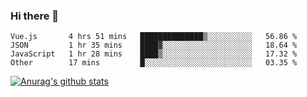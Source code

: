### Hi there 👋



<!--
**webB1an/webB1an** is a ✨ _special_ ✨ repository because its `README.md` (this file) appears on your GitHub profile.

Here are some ideas to get you started:

- 🔭 I’m currently working on ...
- 🌱 I’m currently learning ...
- 👯 I’m looking to collaborate on ...
- 🤔 I’m looking for help with ...
- 💬 Ask me about ...
- 📫 How to reach me: ...
- 😄 Pronouns: ...
- ⚡ Fun fact: ...
-->

<!--START_SECTION:waka-->

```text
Vue.js       4 hrs 51 mins   ██████████████▒░░░░░░░░░░   56.86 %
JSON         1 hr 35 mins    ████▓░░░░░░░░░░░░░░░░░░░░   18.64 %
JavaScript   1 hr 28 mins    ████▒░░░░░░░░░░░░░░░░░░░░   17.32 %
Other        17 mins         █░░░░░░░░░░░░░░░░░░░░░░░░   03.35 %
```

<!--END_SECTION:waka-->


[![Anurag's github stats](https://github-readme-stats.vercel.app/api?username=webB1an&show_icons=true&theme=radical)](https://github.com/anuraghazra/github-readme-stats)

